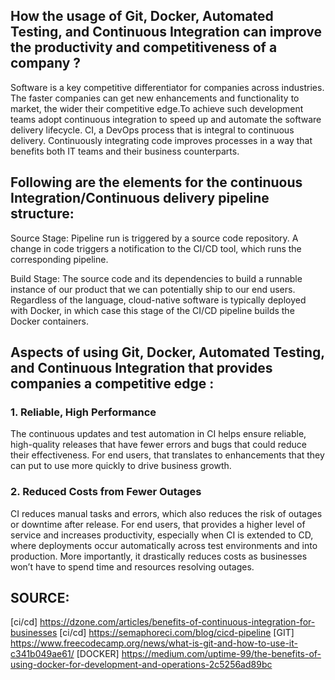 ## How the usage of Git, Docker, Automated Testing, and Continuous Integration can improve the productivity and competitiveness of a company ?
Software is a key competitive differentiator for companies across industries. The faster companies can get new enhancements and functionality to market, the wider their competitive edge.To achieve such development teams adopt continuous integration to speed up and automate the software delivery lifecycle. CI, a DevOps process that is integral to continuous delivery. Continuously integrating code improves processes in a way that benefits both IT teams and their business counterparts.

## Following are the elements for the continuous Integration/Continuous delivery pipeline structure: 

Source Stage: Pipeline run is triggered by a source code repository. A change in code triggers a notification to the CI/CD tool, which runs the corresponding pipeline.

Build Stage: The source code and its dependencies to build a runnable instance of our product that we can potentially ship to our end users. Regardless of the language, cloud-native software is typically deployed with Docker, in which case this stage of the CI/CD pipeline builds the Docker containers.

## Aspects of using Git, Docker, Automated Testing, and Continuous Integration that provides companies a competitive edge :

### 1. Reliable, High Performance 
The continuous updates and test automation in CI helps ensure reliable, high-quality releases that have fewer errors and bugs that could reduce their effectiveness. For end users, that translates to enhancements that they can put to use more quickly to drive business growth.

### 2. Reduced Costs from Fewer Outages
CI reduces manual tasks and errors, which also reduces the risk of outages or downtime after release. For end users, that provides a higher level of service and increases productivity, especially when CI is extended to CD, where deployments occur automatically across test environments and into production. More importantly, it drastically reduces costs as businesses won’t have to spend time and resources resolving outages.

## SOURCE: 

[ci/cd] https://dzone.com/articles/benefits-of-continuous-integration-for-businesses
[ci/cd] https://semaphoreci.com/blog/cicd-pipeline
[GIT] https://www.freecodecamp.org/news/what-is-git-and-how-to-use-it-c341b049ae61/
[DOCKER] https://medium.com/uptime-99/the-benefits-of-using-docker-for-development-and-operations-2c5256ad89bc
